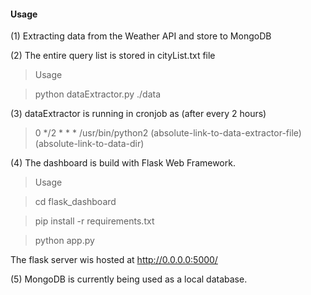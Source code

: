 
#### Usage

(1) Extracting data from the Weather API and store to MongoDB

(2) The entire query list is stored in cityList.txt file

> Usage

> python dataExtractor.py ./data

(3) dataExtractor is running in cronjob as (after every 2 hours)
> 0 */2 * * * /usr/bin/python2 (absolute-link-to-data-extractor-file) (absolute-link-to-data-dir)

(4) The dashboard is build with Flask Web Framework. 
> Usage

> cd flask_dashboard

> pip install -r requirements.txt

> python app.py

The flask server wis hosted at http://0.0.0.0:5000/

(5) MongoDB is currently being used as a local database.
